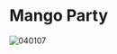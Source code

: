 # Mango Party
![040107](https://user-images.githubusercontent.com/50277379/140747298-24d0d7f6-050f-4055-9a67-b47180fc520d.jpg)
